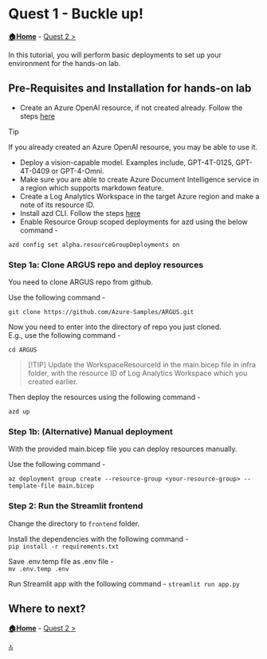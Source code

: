 # Quest 1 - Buckle up!

**[🏠Home](../README.md)** - [ Quest 2 >](quest2.md)

In this tutorial, you will perform basic deployments to set up your environment for the hands-on lab. 

## Pre-Requisites and Installation for hands-on lab

* Create an Azure OpenAI resource, if not created already. Follow the steps [here](https://learn.microsoft.com/en-us/azure/cognitive-services/openai/how-to/create-resource)

> [!TIP]
> If you already created an Azure OpenAI resource, you may be able to use it.

* Deploy a vision-capable model. Examples include, GPT-4T-0125, GPT-4T-0409 or GPT-4-Omni.
* Make sure you are able to create Azure Document Intelligence service in a region which supports markdown feature.  
* Create a Log Analytics Workspace in the target Azure region and make a note of its resource ID. 
* Install azd CLI. Follow the steps [here](https://learn.microsoft.com/en-us/azure/developer/azure-developer-cli/install-azd?tabs=winget-windows%2Cbrew-mac%2Cscript-linux&pivots=os-linux)  
* Enable Resource Group scoped deployments for azd using the below command -
```
azd config set alpha.resourceGroupDeployments on
```

### Step 1a: Clone ARGUS repo and deploy resources

You need to clone ARGUS repo from github.  

Use the following command -  
```
git clone https://github.com/Azure-Samples/ARGUS.git
```

Now you need to enter into the directory of repo you just cloned.  
E.g., use the following command -  
```
cd ARGUS  
```  
> [!TIP] Update the WorkspaceResourceId in the main.bicep file in infra folder, with the resource ID of Log Analytics Workspace which you created earlier.  

Then deploy the resources using the following command - 
```
azd up  
```  

### Step 1b: (Alternative) Manual deployment

With the provided main.bicep file you can deploy resources manually.

Use the following command -
```
az deployment group create --resource-group <your-resource-group> --template-file main.bicep
```  

### Step 2: Run the Streamlit frontend
Change the directory to ```frontend``` folder.  

Install the dependencies with the following command -  
```pip install -r requirements.txt```  

Save .env.temp file as .env file -  
```mv .env.temp .env```  

Run Streamlit app with the following command -
```streamlit run app.py```



## Where to next?

**[🏠Home](../README.md)** - [ Quest 2 >](quest2.md)

[🔝](#)